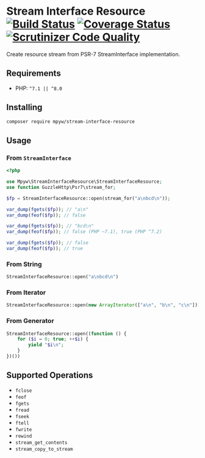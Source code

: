 # Stream Interface Resource [![Build Status](https://github.com/mpyw/stream-interface-resource/actions/workflows/ci.yml/badge.svg?branch=master)](https://github.com/mpyw/stream-interface-resource/actions) [![Coverage Status](https://coveralls.io/repos/github/mpyw/stream-interface-resource/badge.svg?branch=master)](https://coveralls.io/github/mpyw/stream-interface-resource?branch=master) [![Scrutinizer Code Quality](https://scrutinizer-ci.com/g/mpyw/stream-interface-resource/badges/quality-score.png?b=master)](https://scrutinizer-ci.com/g/mpyw/stream-interface-resource/?branch=master)

Create resource stream from PSR-7 StreamInterface implementation.

## Requirements

- PHP: `^7.1 || ^8.0`

## Installing

```bash
composer require mpyw/stream-interface-resource
```

## Usage

### From `StreamInterface`

```php
<?php

use Mpyw\StreamInterfaceResource\StreamInterfaceResource;
use function GuzzleHttp\Psr7\stream_for;

$fp = StreamInterfaceResource::open(stream_for("a\nbcd\n"));

var_dump(fgets($fp)); // "a\n"
var_dump(feof($fp)); // false

var_dump(fgets($fp)); // "bcd\n"
var_dump(feof($fp)); // false (PHP ~7.1), true (PHP ^7.2)

var_dump(fgets($fp)); // false
var_dump(feof($fp)); // true
```


### From String

```php
StreamInterfaceResource::open("a\nbcd\n")
```

### From Iterator

```php
StreamInterfaceResource::open(new ArrayIterator(["a\n", "b\n", "c\n"]))
```

### From Generator

```php
StreamInterfaceResource::open((function () {
    for ($i = 0; true; ++$i) {
        yield "$i\n";
    }
})())
```

## Supported Operations

- `fclose`
- `feof`
- `fgets`
- `fread`
- `fseek`
- `ftell`
- `fwrite`
- `rewind`
- `stream_get_contents`
- `stream_copy_to_stream`

